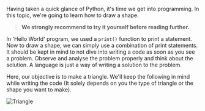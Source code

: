 Having taken a quick glance of Python, it's time we get into programming. In this topic, we're going to learn how to draw a shape.

> **We strongly recommend to try it yourself before reading further.**

In 'Hello World' program, we used a `print()` function to print a statement. Now to draw a shape, we can simply use a combination of print statements. It should be kept in mind to not dive into writing a code as soon as you see a problem. Observe and analyse the problem properly and think about the solution. A language is just a way of writing a solution to the problem.

Here, our objective is to make a triangle. We'll keep the following in mind while writing the code (It solely depends on you 
the type of triangle or the shape you want to make).

![Triangle](https://user-images.githubusercontent.com/47327461/70889025-a26af580-2007-11ea-87cf-128ab7ebd6a9.PNG)
